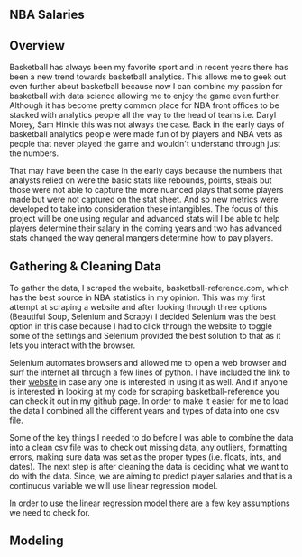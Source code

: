 <h2>NBA Salaries</h2>


## Overview

Basketball has always been my favorite sport and in recent years there has been a new trend towards basketball analytics. This allows me to geek out even further about basketball because now I can combine my passion for basketball with data science allowing me to enjoy the game even further. Although it has become pretty common place for NBA front offices to be stacked with analytics people all the way to the head of teams i.e. Daryl Morey, Sam Hinkie this was not always the case. Back in the early days of basketball analytics people were made fun of by players and NBA vets as people that never played the game and wouldn't understand through just the numbers.

That may have been the case in the early days because the numbers that analysts relied on were the basic stats like rebounds, points, steals but those were not able to capture the more nuanced plays that some players made but were not captured on the stat sheet. And so new metrics were developed to take into consideration these intangibles. The focus of this project will be one using regular and advanced stats will I be able to help players determine their salary in the coming years and two has advanced stats changed the way general mangers determine how to pay players.

## Gathering & Cleaning Data

To gather the data, I scraped the website, basketball-reference.com, which has the best source in NBA statistics in my opinion. This was my first attempt at scraping a website and after looking through three options (Beautiful Soup, Selenium and Scrapy) I decided Selenium was the best option in this case because I had to click through the website to toggle some of the settings and Selenium provided the best solution  to that as it lets you interact with the browser.

Selenium  automates browsers and allowed me to open a web browser and surf the internet all through a few lines of python. I have included the link to their [website](https://www.seleniumhq.org/) in case any one is interested in using it as well. And if anyone is interested in looking at my code for scraping basketball-reference you can check it out in my github page. In order to make it easier for me to load the data I combined all the different years and types of data into one csv file.

Some of the key things I needed to do before I was able to combine the data into a clean csv file was to check out missing data, any outliers, formatting errors, making sure data was set as the proper types (i.e. floats, ints, and dates). The next step is after cleaning the data is deciding what we want to do with the data. Since, we are aiming to predict player salaries and that is a continuous variable we will use linear regression model.

In order to use the linear regression model there are a few key assumptions we need to check for.

## Modeling
